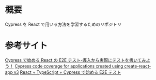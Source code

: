 # 概要

Cypress を React で用いる方法を学習するためのリポジトリ

# 参考サイト

[Cypress で始める React の E2E テスト-導入から実際にテストを書いてみよう！](https://blog.microcms.io/cypress-react-e2e/)
[Cypress code coverage for applications created using create-react-app v3](https://www.cypress.io/blog/2019/09/05/cypress-code-coverage-for-create-react-app-v3/#header)
[React + TypeScript + Cypress で始める E2E テスト](https://www.gixo.jp/blog/16086/)
